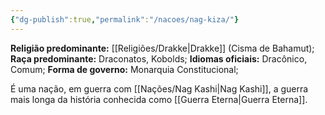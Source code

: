 ```yaml
---
{"dg-publish":true,"permalink":"/nacoes/nag-kiza/"}
---
```


 __Religião predominante:__ [[Religiões/Drakke\|Drakke]] (Cisma de Bahamut);
 __Raça predominante:__ Draconatos, Kobolds;
 __Idiomas oficiais:__ Dracônico, Comum;
 __Forma de governo:__ Monarquia Constitucional;

É uma nação, em guerra com [[Nações/Nag Kashi\|Nag Kashi]], a guerra mais longa da história conhecida como [[Guerra Eterna\|Guerra Eterna]]. 